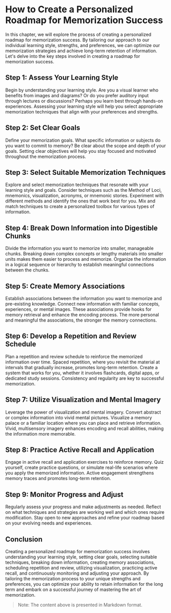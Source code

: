 How to Create a Personalized Roadmap for Memorization Success
========================================================================

In this chapter, we will explore the process of creating a personalized roadmap for memorization success. By tailoring our approach to our individual learning style, strengths, and preferences, we can optimize our memorization strategies and achieve long-term retention of information. Let's delve into the key steps involved in creating a roadmap for memorization success.

Step 1: Assess Your Learning Style
----------------------------------

Begin by understanding your learning style. Are you a visual learner who benefits from images and diagrams? Or do you prefer auditory input through lectures or discussions? Perhaps you learn best through hands-on experiences. Assessing your learning style will help you select appropriate memorization techniques that align with your preferences and strengths.

Step 2: Set Clear Goals
-----------------------

Define your memorization goals. What specific information or subjects do you want to commit to memory? Be clear about the scope and depth of your goals. Setting clear objectives will help you stay focused and motivated throughout the memorization process.

Step 3: Select Suitable Memorization Techniques
-----------------------------------------------

Explore and select memorization techniques that resonate with your learning style and goals. Consider techniques such as the Method of Loci, mnemonics, visualization, acronyms, or mnemonic stories. Experiment with different methods and identify the ones that work best for you. Mix and match techniques to create a personalized toolbox for various types of information.

Step 4: Break Down Information into Digestible Chunks
-----------------------------------------------------

Divide the information you want to memorize into smaller, manageable chunks. Breaking down complex concepts or lengthy materials into smaller units makes them easier to process and memorize. Organize the information in a logical sequence or hierarchy to establish meaningful connections between the chunks.

Step 5: Create Memory Associations
----------------------------------

Establish associations between the information you want to memorize and pre-existing knowledge. Connect new information with familiar concepts, experiences, or mental images. These associations provide hooks for memory retrieval and enhance the encoding process. The more personal and meaningful the associations, the stronger the memory connections.

Step 6: Develop a Repetition and Review Schedule
------------------------------------------------

Plan a repetition and review schedule to reinforce the memorized information over time. Spaced repetition, where you revisit the material at intervals that gradually increase, promotes long-term retention. Create a system that works for you, whether it involves flashcards, digital apps, or dedicated study sessions. Consistency and regularity are key to successful memorization.

Step 7: Utilize Visualization and Mental Imagery
------------------------------------------------

Leverage the power of visualization and mental imagery. Convert abstract or complex information into vivid mental pictures. Visualize a memory palace or a familiar location where you can place and retrieve information. Vivid, multisensory imagery enhances encoding and recall abilities, making the information more memorable.

Step 8: Practice Active Recall and Application
----------------------------------------------

Engage in active recall and application exercises to reinforce memory. Quiz yourself, create practice questions, or simulate real-life scenarios where you apply the memorized information. Active engagement strengthens memory traces and promotes long-term retention.

Step 9: Monitor Progress and Adjust
-----------------------------------

Regularly assess your progress and make adjustments as needed. Reflect on what techniques and strategies are working well and which ones require modification. Stay open to new approaches and refine your roadmap based on your evolving needs and experiences.

Conclusion
----------

Creating a personalized roadmap for memorization success involves understanding your learning style, setting clear goals, selecting suitable techniques, breaking down information, creating memory associations, scheduling repetition and review, utilizing visualization, practicing active recall, and continuously monitoring and adjusting your approach. By tailoring the memorization process to your unique strengths and preferences, you can optimize your ability to retain information for the long term and embark on a successful journey of mastering the art of memorization.
> Note: The content above is presented in Markdown format.
